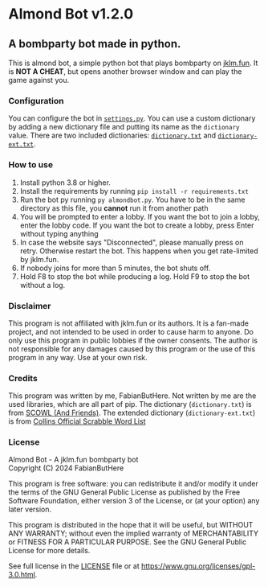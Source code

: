 # Almond Bot v1.2.0
## A bombparty bot made in python.

This is almond bot, a simple python bot that plays bombparty on [jklm.fun](https://jklm.fun). It is <b>NOT A CHEAT</b>, but opens another browser window and can play the game against you.

### Configuration
You can configure the bot in [`settings.py`](/settings.py).
You can use a custom dictionary by adding a new dictionary file and putting its name as the `dictionary` value.
There are two included dictionaries: [`dictionary.txt`](/dictionary.txt) and [`dictionary-ext.txt`](/dictionary-ext.txt).

### How to use
1. Install python 3.8 or higher.
2. Install the requirements by running `pip install -r requirements.txt`
3. Run the bot py running `py almondbot.py`. You have to be in the same directory as this file, you <b>cannot</b> run it from another path
4. You will be prompted to enter a lobby. If you want the bot to join a lobby, enter the lobby code. If you want the bot to create a lobby, press Enter without typing anything
5. In case the website says "Disconnected", please manually press on retry. Otherwise restart the bot. This happens when you get rate-limited by jklm.fun.
6. If nobody joins for more than 5 minutes, the bot shuts off.
7. Hold F8 to stop the bot while producing a log. Hold F9 to stop the bot without a log.

### Disclaimer
This program is not affiliated with jklm.fun or its authors. It is a fan-made project, and not intended to be used in order to cause harm to anyone. Do only use this program in public lobbies if the owner consents. The author is not responsible for any damages caused by this program or the use of this program in any way. Use at your own risk.

### Credits
This program was written by me, FabianButHere. Not written by me are the used libraries, which are all part of pip. The dictionary (`dictionary.txt`) is from [SCOWL (And Friends)](http://wordlist.aspell.net). The extended dictionary (`dictionary-ext.txt`) is from [Collins Official Scrabble Word List](https://drive.google.com/file/d/1oGDf1wjWp5RF_X9C7HoedhIWMh5uJs8s/view)

### License
Almond Bot - A jklm.fun bombparty bot<br>
Copyright (C) 2024 FabianButHere

This program is free software: you can redistribute it and/or modify
it under the terms of the GNU General Public License as published by
the Free Software Foundation, either version 3 of the License, or
(at your option) any later version.

This program is distributed in the hope that it will be useful,
but WITHOUT ANY WARRANTY; without even the implied warranty of
MERCHANTABILITY or FITNESS FOR A PARTICULAR PURPOSE.  See the
GNU General Public License for more details.

See full license in the [LICENSE](/LICENSE) file or at <https://www.gnu.org/licenses/gpl-3.0.html>.
